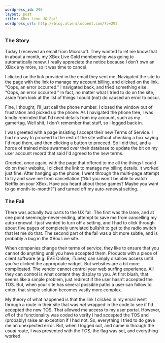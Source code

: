 ```yaml
--- 
wordpress_id: 295
layout: post
title: XBox Live UX Fail
wordpress_url: http://blog.alieniloquent.com/?p=295
---
```

<h3>The Story</h3>
Today I received an email from Microsoft. They wanted to let me know that in about a month, my XBox Live Gold membership was going to automatically renew. I really appreciate the notice because I don't own an XBox any more, so it was time to cancel.

I clicked on the link provided in the email they sent me. Navigated the site to the page with the link to manage my account billing, and clicked on the link. "Oops, an error occurred." I navigated back, and tried something else. "Oops, an error occurred." In fact, no matter what I tried to do on the site, aside from look at the list of things I could (not) do caused an error to occur.

Fine, I thought, I'll just call the phone number. I closed the window out of frustration and picked up the phone. As I navigated the phone tree, I was kindly reminded that I'd need details from my account, such as my gamertag. Well shit, I don't remember that stuff, so I logged back in.

I was greeted with a page insisting I accept their new Terms of Service. I had no way to proceed to the rest of the site without checking a box saying I'd read them, and then clicking a button to proceed. So I did that, and a horde of trained mice swarmed over their database to update the bit on my user account record that said I'd agreed to the new terms.

Greeted, once again, with the page that offered to me all the things I could do on their website, I clicked the link to manage my billing details. It worked just fine. After hanging up the phone, I went through the multi-page attempt to try and save me from cancellation ("But you won't be able to watch Netflix on your XBox. Have you heard about these games? Maybe you want to go month-to-month?") and turned off my auto-renewal setting.

<h3>The Fail</h3>
There was actually two parts to the UX fail. The first was the lame, and at one point seemingly-never-ending, attempt to save me from cancelling my auto-renewal. I just wanted to turn off a setting, and I had to click through about five pages of completely unrelated bullshit to get to the radio switch that let me do that. The second part of the fail was a bit more subtle, and is probably a bug in the XBox Live site.

When companies change their terms of service, they like to ensure that you cannot do anything until you have accepted them. Products with a piece of client software (e.g. EVE Online, iTunes) can simply disallow access until you've clicked the appropriate widget. But websites are a bit more complicated. The vendor cannot control your web surfing experience. All they can control is what content they display to you. At first blush, that seems like a simple problem, just redirect if the user hasn't accepted the TOS. But, when your site has several possible paths a user can follow to enter, that simple solution becomes vastly more complex.

My theory of what happened is that the link I clicked in my email went through a route in their site that was <em>not</em> wrapped in the code to see if I'd accepted the new TOS. That allowed me access to my user portal. However, <em>all</em> of the functionality was coded to verify I had accepted the TOS and (probably) raise an exception if I had not. So, everything I tried to do gave me an unexpected error. But, when I logged out, and came in through the <em>usual</em> route, I was presented with the TOS, the flag was set, and everything worked.
